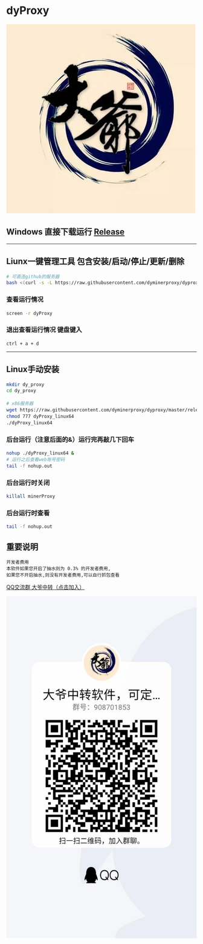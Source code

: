 # dyProxy
![img_1.png](img/img_1.png)


## Windows 直接下载运行 <a href="https://github.com/dyminerproxy/dyproxy/releases">Release</a></br>

---

## Liunx一键管理工具 包含安装/启动/停止/更新/删除

```bash
# 可直连github的服务器
bash <(curl -s -L https://raw.githubusercontent.com/dyminerproxy/dyproxy/master/scripts/tools.sh)
```

### 查看运行情况
```bash
screen -r dyProxy
```
### 退出查看运行情况 键盘键入
```
ctrl + a + d
```

---
## Linux手动安装
```bash
mkdir dy_proxy
cd dy_proxy

# x86服务器
wget https://raw.githubusercontent.com/dyminerproxy/dyproxy/master/release/v1.0.1/dyProxy_linux64
chmod 777 dyProxy_linux64
./dyProxy_linux64

```

### 后台运行（注意后面的&）运行完再敲几下回车

```bash
nohup ./dyProxy_linux64 &
# 运行之后查看web账号密码
tail -f nohup.out
```

### 后台运行时关闭

```bash
killall minerProxy
```
### 后台运行时查看
```bash
tail -f nohup.out
```
## 重要说明

```bash
开发者费用
本软件如果您开启了抽水则为 0.3% 的开发者费用,
如果您不开启抽水,则没有开发者费用,可以自行抓包查看


```

<a href="https://jq.qq.com/?_wv=1027&k=ZEjK6SjD">QQ交流群  大爷中转（点击加入）</a></br>

![img_2.png](img/img_2.png)


